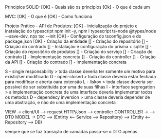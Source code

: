 Principios SOLID:
    [OK] - Quais são os principios
    [Ok] - O que é cada um

MVC:
    [OK] - O que é
    [OK] - Como funciona

Projeto Prático - API de Produtos:
    [OK] - Inicialização do projeto e instalação do typescript
        npm init -y, npm i typescript ts-node @types/node --save-dev, npx tsc --init
    [OK] - Configuração do tsconfig.json e do package.json
    [OK] - Criação da entidade
    [] - Criação do repositório
        [] - Criação do contrado
        [] - Instalação e configuração do prisma + sqlite
        [] - Criação do repositório de produtos
    [] - Criação do serviço
        [] - Criação do contrato
        [] - Implementação concreta
    [] - Criação do controller
    [] - Criação da API
        [] - Criação do contrado
        [] - Implementação concreta




S - single responsability > toda classe deveria ter somente um motivo para existir/ser modificado
O - open-closed > toda classe deveria estar fechada para modificar e aberta oara extensão
L - liskov > toda classe deveria ser possível de ser substituida por uma de suas filhas
I - interface segregation > a implementação concreta de uma interface deveria implementar todos os metodos
D - dependecy inversion > uma classe deveria depender de uma abstração, e não de uma implementação concreta

VIEW  -> client/UI --> request HTTP/Json --> controller
CONTROLLER -> --> DTO
MODEL -> DTO --> (Entirty <-- Service --> Repository) --> (Entity <-- Repository --> DB)

sempre que se faz transição de camadas passa-se o DTO apenas